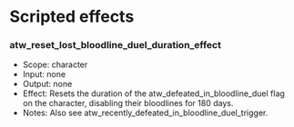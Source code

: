 # Scripted effects

### atw_reset_lost_bloodline_duel_duration_effect
- Scope: character
- Input: none
- Output: none
- Effect: Resets the duration of the atw_defeated_in_bloodline_duel flag on the character, disabling their bloodlines for 180 days.
- Notes: Also see atw_recently_defeated_in_bloodline_duel_trigger.